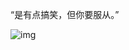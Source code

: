 “是有点搞笑，但你要服从。”


![img](https://chinadigitaltimes.net/chinese/files/2023/09/20230909_dailyquote.png)

